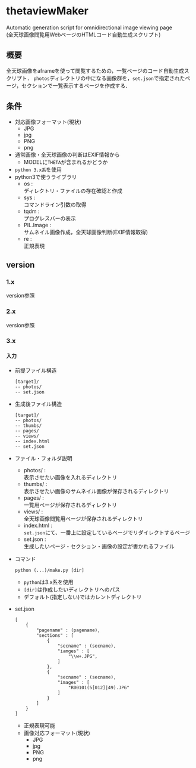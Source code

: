 # thetaviewMaker
Automatic generation script for omnidirectional image viewing page<br>
(全天球画像閲覧用WebページのHTMLコード自動生成スクリプト)

## 概要
全天球画像をaframeを使って閲覧するための，一覧ページのコード自動生成スクリプト．
`photos`ディレクトリの中になる画像群を，`set.json`で指定されたページ，セクションで一覧表示するページを作成する．

## 条件
* 対応画像フォーマット(現状)
    * JPG
    * jpg
    * PNG
    * png
* 通常画像・全天球画像の判断はEXIF情報から
    * MODELに`THETA`が含まれるかどうか
* `python 3.x系`を使用
* python3で使うライブラリ
    * os : <br>
    ディレクトリ・ファイルの存在確認と作成
    * sys : <br>
    コマンドライン引数の取得
    * tqdm : <br>
    プログレスバーの表示
    * PIL.Image : <br>
    サムネイル画像作成，全天球画像判断(EXIF情報取得)
    * re : <br>
    正規表現

## version
### 1.x
version参照

### 2.x
version参照
### 3.x
#### 入力
* 前提ファイル構造
    ```
    [target]/
    -- photos/
    -- set.json
    ```

* 生成後ファイル構造
    ```
    [target]/
    -- photos/
    -- thumbs/
    -- pages/
    -- views/
    -- index.html
    -- set.json
    ```

* ファイル・フォルダ説明
    * photos/ : <br>
    表示させたい画像を入れるディレクトリ
    * thumbs/ : <br>
    表示させたい画像のサムネイル画像が保存されるディレクトリ
    * pages/ : <br>
    一覧用ページが保存されるディレクトリ
    * views/ : <br>
    全天球画像閲覧用ページが保存されるディレクトリ
    * index.html : <br>
    `set.json`にて、一番上に設定しているページでリダイレクトするページ
    * set.json : <br>
    生成したいページ・セクション・画像の設定が書かれるファイル

* コマンド
    ```
    python (...)/make.py [dir]
    ```
    * `python`は3.x系を使用
    * `[dir]`は作成したいディレクトリへのパス
    * デフォルト(指定しない)ではカレントディレクトリ

* set.json
    ```
    [
        {
            "pagename" : (pagename),
            "sections" : [
                {
                    "secname" : (secname),
                    "iamges" : [
                        "\\w+.JPG",
                    ]
                },
                {
                    "secname" : (secname),
                    "images" : [
                        "R00101(5[012]|49).JPG"
                    ]
                }
            ]
        }
    ]
    ```
    * 正規表現可能
    * 画像対応フォーマット(現状)
        * JPG
        * jpg
        * PNG
        * png